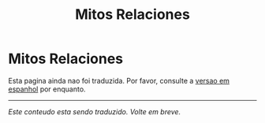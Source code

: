 ﻿---
title: Mitos Relaciones
---

<!-- TODO: translation missing -->

# Mitos Relaciones

Esta pagina ainda nao foi traduzida. Por favor, consulte a [versao em espanhol](/es/mitos-relaciones) por enquanto.

---

*Este conteudo esta sendo traduzido. Volte em breve.*
